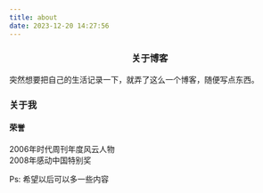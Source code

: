 ```yaml
---
title: about
date: 2023-12-20 14:27:56
---
```

### <center> 关于博客
突然想要把自己的生活记录一下，就弄了这么一个博客，随便写点东西。


### 关于我

#### 荣誉
2006年时代周刊年度风云人物<br>
2008年感动中国特别奖

Ps: 希望以后可以多一些内容